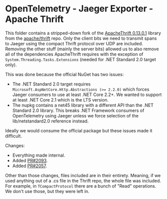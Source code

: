 # OpenTelemetry - Jaeger Exporter - Apache Thrift

This folder contains a stripped-down fork of the [ApacheThrift
0.13.0.1](https://www.nuget.org/packages/ApacheThrift/0.13.0.1) library from
the [apache/thrift](https://github.com/apache/thrift/tree/0.13.0) repo. Only
the client bits we need to transmit spans to Jaeger using the compact Thrift
protocol over UDP are included. Removing the other stuff (mainly the server
bits) allowed us to also remove all of the dependencies ApacheThrift requires
with the exception of `System.Threading.Tasks.Extensions` (needed for .NET
Standard 2.0 target only).

This was done because the official NuGet has two issues:

* The .NET Standard 2.0 target requires `Microsoft.AspNetCore.Http.Abstractions
  (>= 2.2.0)` which forces Jaeger consumers to use at least .NET Core 2.2+. We
  wanted to support at least .NET Core 2.1 which is the LTS version.
* The nupkg contains a net45 library with a different API than the .NET
  Standard 2.0 library. This breaks .NET Framework consumers of OpenTelemetry
  using Jaeger unless we force selection of the lib/netstandard2.0 reference
  instead.

Ideally we would consume the official package but these issues made it
difficult.

Changes:

* Everything made internal.
* Added [PR#2093](https://github.com/apache/thrift/pull/2093).
* Added [PR#2057](https://github.com/apache/thrift/pull/2057).

Other than those changes, files included are in their entirety. Meaning, if we
used anything out of a .cs file in the Thrift repo, the whole file was
included. For example, in `TCompactProtocol` there are a bunch of "Read"
operations. We don't use those, but they were left in.
